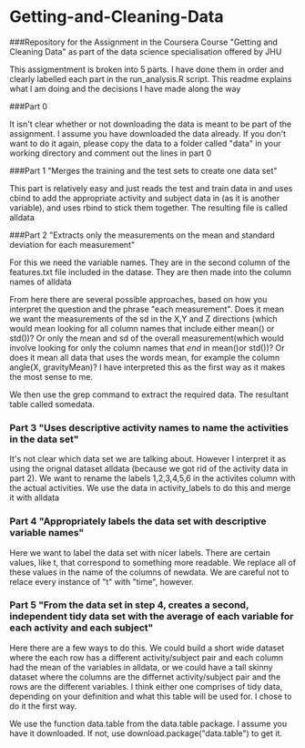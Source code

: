 # Getting-and-Cleaning-Data


###Repository for the Assignment in the Coursera Course "Getting and Cleaning Data" as part of the data science specialisation offered by JHU


This assigmentment is broken into 5 parts. I have done them in order and clearly labelled each part in the run_analysis.R script. This readme explains what I am doing and the decisions I have made along the way

###Part 0

It isn't clear whether or not downloading the data is meant to be part of the assignment. I assume you have downloaded the data already. If you don't want to do it again, please copy the data to a folder called "data" in your working directory and comment out the lines in part 0

###Part 1 "Merges the training and the test sets to create one data set"

This part is relatively easy and just reads the test and train data in and uses cbind to add the appropriate activity and subject data in (as it is another variable), and uses rbind to stick them together. The resulting file is called alldata

###Part 2 "Extracts only the measurements on the mean and standard deviation for each measurement"

For this we need the variable names. They are in the second column of the features.txt file included in the datase. They are then made into the column names of alldata

From here there are several possible approaches, based on how you interpret the question and the phrase "each measurement". Does it mean we want the measurements of the sd in the X,Y and Z directions (which would mean looking for all column names that include either mean() or std())? Or only the mean and sd of the overall measurement(which would involve looking for only the column names that *end* in mean()or std())? Or does it mean all data that uses the words mean, for example the column angle(X, gravityMean)? I have interpreted this as the first way as it makes the most sense to me.

We then use the grep command to extract the required data. The resultant table called somedata. 

### Part 3 "Uses descriptive activity names to name the activities in the data set"

It's not clear which data set we are talking about. However I interpret it as using the orignal dataset alldata (because we got rid of the activity data in part 2). We want to rename the labels 1,2,3,4,5,6 in the activites column with the actual activities. We use the data in activity_labels to do this and merge it with alldata

### Part 4 "Appropriately labels the data set with descriptive variable names"

Here we want to label the data set with nicer labels. There are certain values, like t, that correspond to something more readable. We replace all of these values in the name of the columns of newdata. We are careful not to relace every instance of "t" with "time", however.

### Part 5 "From the data set in step 4, creates a second, independent tidy data set with the average of each variable for each activity and each subject"

Here there are a few ways to do this. We could build a short wide dataset where the each row has a different activity/subject pair and each column had the mean of the variables in alldata, or we could have a tall skinny dataset where the columns are the differnet activity/subject pair and the rows are the different variables. I think either one comprises of tidy data, depending on your definition and what this table will be used for. I chose to do it the first way.

We use the function data.table from the data.table package. I assume you have it downloaded. If not, use download.package("data.table") to get it.



